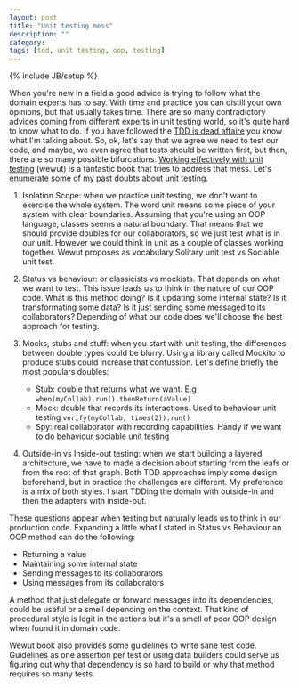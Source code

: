 ```yaml
---
layout: post
title: "Unit testing mess"
description: ""
category: 
tags: [tdd, unit testing, oop, testing]
---
```

{% include JB/setup %}

When you're new in a field a good advice is trying to follow what the domain experts has to say.
With time and practice you can distill your own opinions, but that usually takes time.  There are so many 
contradictory advices coming from different experts in unit testing world, so it's quite hard to know what to do. If you have followed the 
[TDD is dead affaire](http://david.heinemeierhansson.com/2014/tdd-is-dead-long-live-testing.html) you know what I'm talking about. So, ok, let's say that we agree we need to test our code, and maybe, we even
agree that tests should be written first, but then, there are so many possible bifurcations. [Working effectively with unit 
testing](https://leanpub.com/wewut) (wewut) is a fantastic book that tries to address that mess. Let's enumerate some of my past doubts about unit testing.

1. Isolation Scope: when we practice unit testing, we don't want to exercise the whole system. The word unit means some
piece of your system with clear boundaries. Assuming that you're using an OOP language, classes seems a natural boundary. 
That means that we should provide doubles for our collaborators, so we just test what is in our unit. However we could think in unit as a couple of classes working together. Wewut proposes as vocabulary Solitary unit test vs Sociable unit test.

2. Status vs behaviour: or classicists vs mockists. That depends on what we want to test. This issue leads us to think in the nature of our OOP code. What is this method doing? Is it updating some internal state? Is it transformating some data? Is it just sending some messaged to its collaborators? Depending of what our code does we'll choose the best approach for testing.

3. Mocks, stubs and stuff: when you start with unit testing, the differences between double types could be blurry. Using a library called Mockito to produce stubs could increase that confussion. Let's define briefly the most populars doubles:

	* Stub: double that returns what we want. E.g	 `when(myCollab).run().thenReturn(aValue)`
	* Mock: double that records its interactions. Used to behaviour unit testing
	 `verify(myCollab, times(2)).run()`
	* Spy: real collaborator with recording capabilities. Handy if we want to do behaviour sociable unit testing

4. Outside-in vs Inside-out testing: when we start building a layered architecture, we have to made a decision about starting from the leafs or from the root of that graph. Both TDD approaches imply some design beforehand, but in practice the challenges are different. My preference is a mix of both styles. I start TDDing the domain with outside-in and then the adapters with inside-out.  
	
These questions appear when testing but naturally leads us to think in our production code. Expanding a little what I stated in Status vs Behaviour an OOP method can do the following:

* Returning a value
* Maintaining some internal state
* Sending messages to its collaborators
* Using messages from its collaborators

A method that just delegate or forward messages into its dependencies, could be useful or a smell depending on the context. That kind of procedural style is legit in the actions but it's a smell of poor OOP design when found it in domain code.

Wewut book also provides some guidelines to write sane test code. Guidelines as one assertion per test or using data builders could serve us figuring out why that dependency is so hard to build or why that method requires so many tests.

 	
